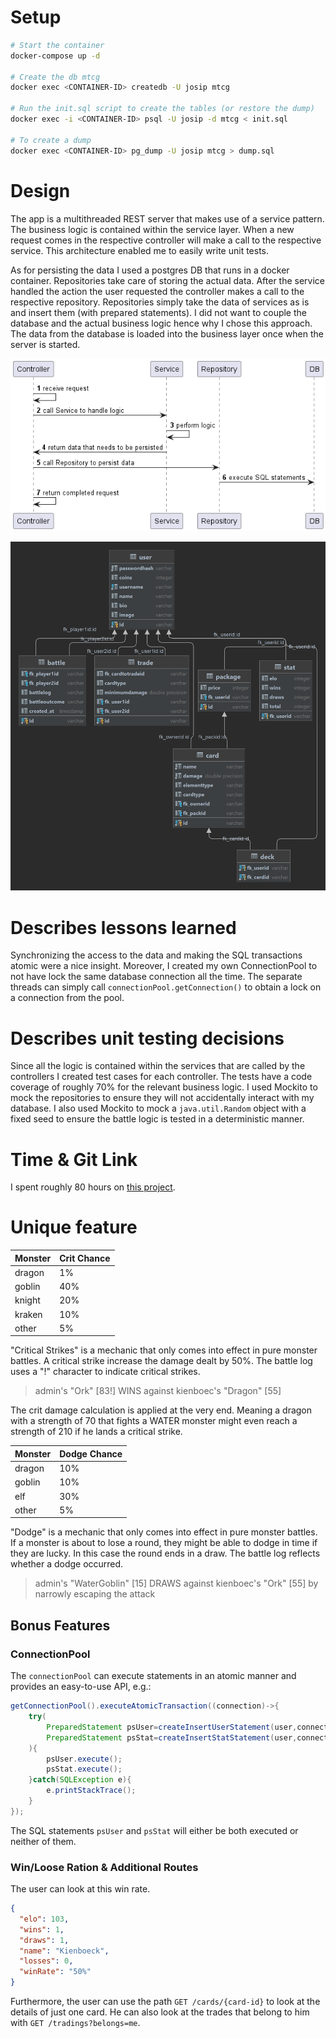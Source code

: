 # Setup

```bash
# Start the container
docker-compose up -d

# Create the db mtcg
docker exec <CONTAINER-ID> createdb -U josip mtcg

# Run the init.sql script to create the tables (or restore the dump)
docker exec -i <CONTAINER-ID> psql -U josip -d mtcg < init.sql

# To create a dump
docker exec <CONTAINER-ID> pg_dump -U josip mtcg > dump.sql
```

# Design

The app is a multithreaded REST server that makes use of a service pattern. The business logic is contained within the
service layer. When a new request comes in the respective controller will make a call to the respective service.
This architecture enabled me to easily write unit tests.

As for persisting the data I used a postgres DB that runs in a docker container. Repositories take care of storing the
actual data.
After the service handled the action the user requested the controller makes a call to the respective repository.
Repositories simply take the data of services as is and insert them (with prepared statements). I did not
want to couple the database and the actual business logic hence why I chose this approach. The data from the database is
loaded into the business layer once when the server is started.

![The app architecture.](docs/seq.png "The app architecture.")

![The schema for persisting the data.](docs/db.png "The schema for persisting the data.")

# Describes lessons learned

Synchronizing the access to the data and making the SQL transactions atomic were a nice insight.
Moreover, I created my own ConnectionPool to not have lock the same database connection all the time.
The separate threads can simply call `connectionPool.getConnection()` to obtain a lock on a connection from the pool.

# Describes unit testing decisions

Since all the logic is contained within the services that are called by the controllers I created test cases for each
controller. The tests have a code coverage of roughly 70% for the relevant business logic.
I used Mockito to mock the repositories to ensure they will not accidentally interact with my database.
I also used Mockito to mock a `java.util.Random` object with a fixed seed to ensure the battle logic is tested in a
deterministic manner.

# Time & Git Link

I spent roughly 80 hours on [this project](https://github.com/JosipDomazetDev/MTCG).

# Unique feature

| Monster | Crit Chance |
|---------|-------------|
| dragon  | 1%          |
| goblin  | 40%         |
| knight  | 20%         |
| kraken  | 10%         |
| other   | 5%          |

"Critical Strikes" is a mechanic that only comes into effect in pure monster battles.
A critical strike increase the damage dealt by 50%.
The battle log uses a "!" character to indicate critical strikes.

> admin's "Ork" [83!] WINS against kienboec's "Dragon" [55]

The crit damage calculation is applied at the very end. Meaning a dragon with a strength of 70 that fights a WATER
monster might even reach a strength of 210 if he lands a critical strike.

| Monster | Dodge Chance |
|---------|--------------|
| dragon  | 10%          |
| goblin  | 10%          |
| elf     | 30%          |
| other   | 5%           |

"Dodge" is a mechanic that only comes into effect in pure monster battles.
If a monster is about to lose a round, they might be able to dodge in time if they are lucky.
In this case the round ends in a draw.
The battle log reflects whether a dodge occurred.

> admin's "WaterGoblin" [15] DRAWS against kienboec's "Ork" [55] by narrowly escaping the attack

## Bonus Features

### ConnectionPool

The `connectionPool` can execute statements in an atomic manner and provides an easy-to-use API, e.g.:

```java
getConnectionPool().executeAtomicTransaction((connection)->{
    try(
        PreparedStatement psUser=createInsertUserStatement(user,connection);
        PreparedStatement psStat=createInsertStatStatement(user,connection)
    ){
        psUser.execute();
        psStat.execute();
    }catch(SQLException e){
        e.printStackTrace();
    }
});
```

The SQL statements `psUser` and `psStat` will either be both executed or neither of them.

### Win/Loose Ration & Additional Routes

The user can look at this win rate.

```json
{
  "elo": 103,
  "wins": 1,
  "draws": 1,
  "name": "Kienboeck",
  "losses": 0,
  "winRate": "50%"
}
```

Furthermore, the user can use the path `GET /cards/{card-id}` to look at the details of just one card. He can also look at
the trades that belong to him with `GET /tradings?belongs=me`.

